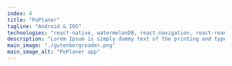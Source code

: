 ```yaml
---
index: 4
title: "PoPlaner"
tagline: "Android & IOS"
technologies: "react-native, watermelonDB, react-navigation, react-reanimatedn"
description: "Lorem Ipsum is simply dummy text of the printing and typesetting industry. Lorem Ipsum has been the industry's standard dummy text ever since the 1500s, when an unknown printer took a galley of type and scrambled it to make a type specimen book. It has survived not only five centuries, but also the leap into e"
main_image: "./gutenbergreader.png"
main_image_alt: "PoPlaner app"
---
```


